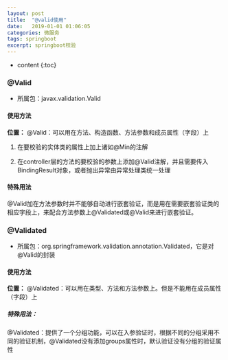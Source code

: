 ```yaml
---
layout: post
title:  "@valid使用"
date:   2019-01-01 01:06:05
categories: 微服务
tags: springboot
excerpt: springboot校验
---
```



* content
{:toc}


### @Valid

- 所属包：javax.validation.Valid

#### 使用方法


**位置：** @Valid：可以用在方法、构造函数、方法参数和成员属性（字段）上

1. 在要校验的实体类的属性上加上诸如@Min的注解

2. 在controller层的方法的要校验的参数上添加@Valid注解，并且需要传入BindingResult对象，或者抛出异常由异常处理类统一处理

#### 特殊用法

@Valid加在方法参数时并不能够自动进行嵌套验证，而是用在需要嵌套验证类的相应字段上，来配合方法参数上@Validated或@Valid来进行嵌套验证。

### @Validated

- 所属包：org.springframework.validation.annotation.Validated，它是对@Valid的封装


#### 使用方法

**位置：** @Validated：可以用在类型、方法和方法参数上。但是不能用在成员属性（字段）上

##### 特殊用法：

@Validated：提供了一个分组功能，可以在入参验证时，根据不同的分组采用不同的验证机制，@Validated没有添加groups属性时，默认验证没有分组的验证属性


